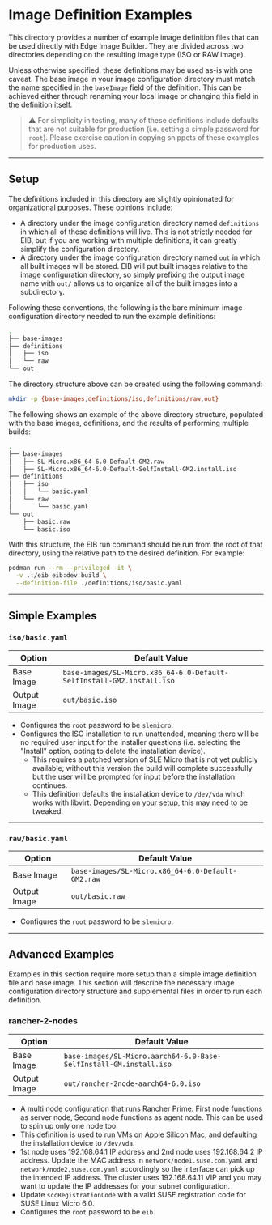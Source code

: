 # Image Definition Examples

This directory provides a number of example image definition files that can be used
directly with Edge Image Builder. They are divided across two directories depending on the
resulting image type (ISO or RAW image).

Unless otherwise specified, these definitions may be used as-is with one caveat. The base
image in your image configuration directory must match the name specified in the `baseImage` field
of the definition. This can be achieved either through renaming your local image or changing this
field in the definition itself.

> :warning: For simplicity in testing, many of these definitions include defaults that are not suitable
> for production (i.e. setting a simple password for `root`). Please exercise caution in copying snippets
> of these examples for production uses.

---

## Setup

The definitions included in this directory are slightly opinionated for organizational purposes. These
opinions include:

* A directory under the image configuration directory named `definitions` in which all of these definitions 
  will live. This is not strictly needed for EIB, but if you are working with multiple definitions, it can
  greatly simplify the configuration directory.
* A directory under the image configuration directory named `out` in which all built images will be stored.
  EIB will put built images relative to the image configuration directory, so simply prefixing the output
  image name with `out/` allows us to organize all of the built images into a subdirectory.

Following these conventions, the following is the bare minimum image configuration directory needed to
run the example definitions:

```bash
.
├── base-images
├── definitions
│   ├── iso
│   └── raw
└── out
```

The directory structure above can be created using the following command:

```bash
mkdir -p {base-images,definitions/iso,definitions/raw,out}
```

The following shows an example of the above directory structure, populated with the base images, definitions,
and the results of performing multiple builds:

```bash
.
├── base-images
│   ├── SL-Micro.x86_64-6.0-Default-GM2.raw
│   ├── SL-Micro.x86_64-6.0-Default-SelfInstall-GM2.install.iso
├── definitions
│   ├── iso
│   │   └── basic.yaml
│   └── raw
│       └── basic.yaml
└── out
    ├── basic.raw
    └── basic.iso
```

With this structure, the EIB run command should be run from the root of that directory, using the relative path
to the desired definition. For example:

```bash
podman run --rm --privileged -it \
  -v .:/eib eib:dev build \
  --definition-file ./definitions/iso/basic.yaml
```

---

## Simple Examples

### `iso/basic.yaml`

| Option       | Default Value                                                           |
|--------------|-------------------------------------------------------------------------|
| Base Image   | `base-images/SL-Micro.x86_64-6.0-Default-SelfInstall-GM2.install.iso`   |
| Output Image | `out/basic.iso`                                                         |

* Configures the `root` password to be `slemicro`.
* Configures the ISO installation to run unattended, meaning there will be no required user input for
  the installer questions (i.e. selecting the "Install" option, opting to delete the installation device).
  * This requires a patched version of SLE Micro that is not yet publicly available; without this version
    the build will complete successfully but the user will be prompted for input before the installation
    continues.
  * This definition defaults the installation device to `/dev/vda` which works with libvirt. Depending on your
    setup, this may need to be tweaked.

---

### `raw/basic.yaml`

| Option       | Default Value                                     |
|--------------|---------------------------------------------------|
| Base Image   | `base-images/SL-Micro.x86_64-6.0-Default-GM2.raw` |
| Output Image | `out/basic.raw`                                   |

* Configures the `root` password to be `slemicro`.

---

## Advanced Examples

Examples in this section require more setup than a simple image definition file and base image. This
section will describe the necessary image configuration directory structure and supplemental files 
in order to run each definition.

### rancher-2-nodes

| Option       | Default Value                                                      |
|--------------|--------------------------------------------------------------------|
| Base Image   | `base-images/SL-Micro.aarch64-6.0-Base-SelfInstall-GM.install.iso` |
| Output Image | `out/rancher-2node-aarch64-6.0.iso`                                |

* A multi node configuration that runs Rancher Prime. First node functions as server node, Second node functions as agent node. This can be used to spin up only one node too.
* This definition is used to run VMs on Apple Silicon Mac, and defaulting the installation device to `/dev/vda`. 
* 1st node uses 192.168.64.1 IP address and 2nd node uses 192.168.64.2 IP address. Update the MAC address in `network/node1.suse.com.yaml` and `network/node2.suse.com.yaml` accordingly so the interface can pick up the intended IP address. The cluster uses 192.168.64.11 VIP and you may want to update the IP addresses for your subnet configuration.
* Update `sccRegistrationCode` with a valid SUSE registration code for SUSE Linux Micro 6.0.
* Configures the `root` password to be `eib`.
